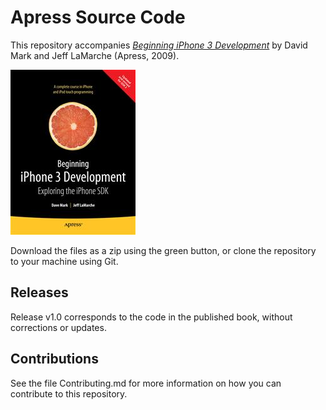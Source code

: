 # Apress Source Code

This repository accompanies [*Beginning iPhone 3 Development*](http://www.apress.com/9781430224594) by David Mark and Jeff LaMarche (Apress, 2009).

![Cover image](9781430224594.jpg)

Download the files as a zip using the green button, or clone the repository to your machine using Git.

## Releases

Release v1.0 corresponds to the code in the published book, without corrections or updates.

## Contributions

See the file Contributing.md for more information on how you can contribute to this repository.

